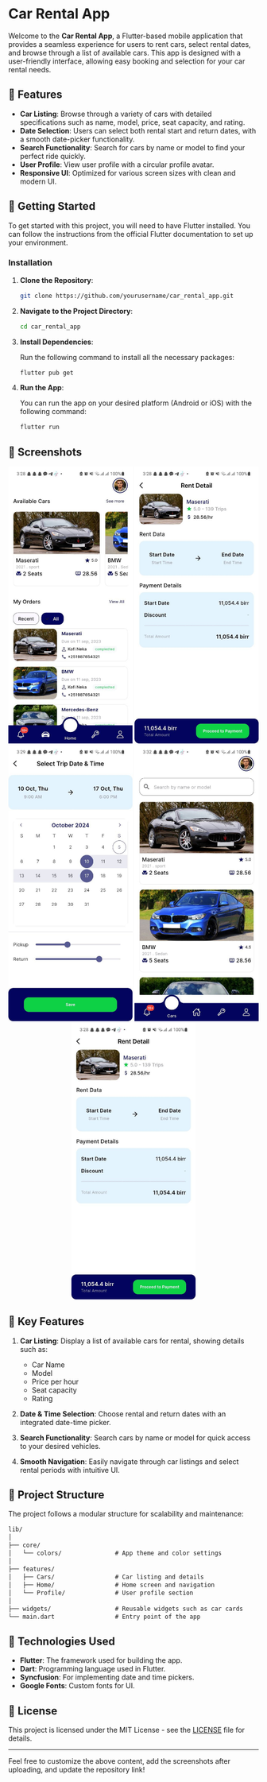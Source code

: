 # Car Rental App

Welcome to the **Car Rental App**, a Flutter-based mobile application that provides a seamless experience for users to rent cars, select rental dates, and browse through a list of available cars. This app is designed with a user-friendly interface, allowing easy booking and selection for your car rental needs.

## 📱 Features

- **Car Listing**: Browse through a variety of cars with detailed specifications such as name, model, price, seat capacity, and rating.
- **Date Selection**: Users can select both rental start and return dates, with a smooth date-picker functionality.
- **Search Functionality**: Search for cars by name or model to find your perfect ride quickly.
- **User Profile**: View user profile with a circular profile avatar.
- **Responsive UI**: Optimized for various screen sizes with clean and modern UI.

## 🚀 Getting Started

To get started with this project, you will need to have Flutter installed. You can follow the instructions from the official Flutter documentation to set up your environment.

### Installation

1. **Clone the Repository**:

   ```bash
   git clone https://github.com/yourusername/car_rental_app.git
   ```

2. **Navigate to the Project Directory**:

   ```bash
   cd car_rental_app
   ```

3. **Install Dependencies**:

   Run the following command to install all the necessary packages:

   ```bash
   flutter pub get
   ```

4. **Run the App**:

   You can run the app on your desired platform (Android or iOS) with the following command:

   ```bash
   flutter run
   ```

## 📸 Screenshots

<!-- Upload and drag the screenshots here -->
<p align="center">
   <img src="screenshot/1.jpg" width="250" title="Home Screen">
   <img src="screenshot/2.jpg" width="250" title="Car Detail Screen">
   <img src="screenshot/3.jpg" width="250" title="Rental Date Screen">
  <img src="screenshot/4.jpg" width="250" title="Car Listing Screen">
   <img src="screenshot/2.jpg" width="250" title="Profile Screen">
</p>

## 🔑 Key Features

1. **Car Listing**: Display a list of available cars for rental, showing details such as:
   - Car Name
   - Model
   - Price per hour
   - Seat capacity
   - Rating

2. **Date & Time Selection**: Choose rental and return dates with an integrated date-time picker.

3. **Search Functionality**: Search cars by name or model for quick access to your desired vehicles.

4. **Smooth Navigation**: Easily navigate through car listings and select rental periods with intuitive UI.

## 📂 Project Structure

The project follows a modular structure for scalability and maintenance:

```
lib/
│
├── core/
│   └── colors/               # App theme and color settings
│
├── features/
│   ├── Cars/                 # Car listing and details
│   ├── Home/                 # Home screen and navigation
│   └── Profile/              # User profile section
│
├── widgets/                  # Reusable widgets such as car cards
└── main.dart                 # Entry point of the app
```

## 🔧 Technologies Used

- **Flutter**: The framework used for building the app.
- **Dart**: Programming language used in Flutter.
- **Syncfusion**: For implementing date and time pickers.
- **Google Fonts**: Custom fonts for UI.

## 📄 License

This project is licensed under the MIT License - see the [LICENSE](LICENSE) file for details.

---

Feel free to customize the above content, add the screenshots after uploading, and update the repository link!
